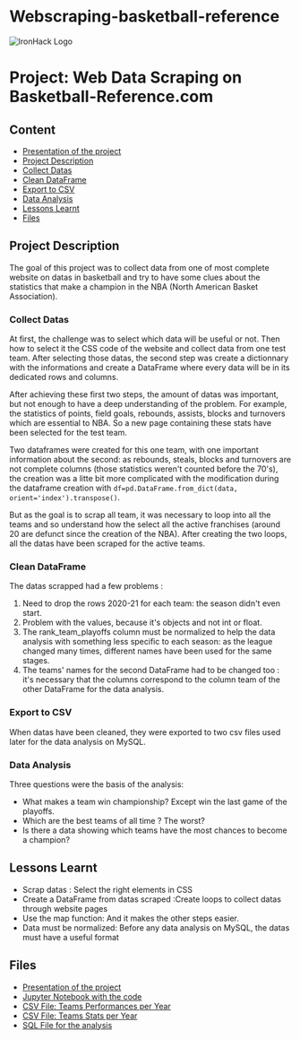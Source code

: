 # Webscraping-basketball-reference


![IronHack Logo](https://s3-eu-west-1.amazonaws.com/ih-materials/uploads/upload_d5c5793015fec3be28a63c4fa3dd4d55.png)

# Project: Web Data Scraping on Basketball-Reference.com



## Content
- [Presentation of the project](https://docs.google.com/presentation/d/1Ai-mZfTvXBwPrxQzoZmWBExR1j0E8oJikONONBjCgnA/)
- [Project Description](#project-description)
- [Collect Datas](#collect-datas)
- [Clean DataFrame](#clean-dataFrame)
- [Export to CSV](#export-to-csv)
- [Data Analysis](#data-analysis)
- [Lessons Learnt](#lessons_learnt)
- [Files](#files)

## Project Description

The goal of this project was to collect data from one of most complete website on datas in basketball and try to have some clues about the statistics that make a champion in the NBA (North American Basket Association).

### Collect Datas
At first, the challenge was to select which data will be useful or not. Then how to select it the CSS code of the website and collect data from one test team. After selecting those datas, the second step was create a dictionnary with the informations and create a DataFrame where every data will be in its dedicated rows and columns.

After achieving these first two steps, the amount of datas was important, but not enough to have a deep understanding of the problem. For example, the statistics of points, field goals, rebounds, assists, blocks and turnovers which are essential to NBA. So a new page containing these stats have been selected for the test team.

Two dataframes were created for this one team, with one important information about the second: as rebounds, steals, blocks and turnovers are not complete columns (those statistics weren't counted before the 70's), the creation was a litte bit more complicated with the modification during the dataframe creation with `df=pd.DataFrame.from_dict(data, orient='index').transpose()`.

But as the goal is to scrap all team, it was necessary to loop into all the teams and so understand how the select all the active franchises (around 20 are defunct since the creation of the NBA).
After creating the two loops, all the datas have been scraped for the active teams.

### Clean DataFrame
The datas scrapped had a few problems : 
1. Need to drop the rows 2020-21 for each team: the season didn't even start.
2. Problem with the values, because it's objects and not int or float. 
3. The rank_team_playoffs column must be normalized to help the data analysis with something less specific to each season: as the league changed many times, different names have been used for the same stages.
4. The teams' names for the second DataFrame had to be changed too : it's necessary that the columns correspond to the column team of the other DataFrame for the data analysis.

### Export to CSV
When datas have been cleaned, they were exported to two csv files used later for the data analysis on MySQL.

### Data Analysis
Three questions were the basis of the analysis:
* What makes a team win championship? Except win the last game of the playoffs.
* Which are the best teams of all time ? The worst?
* Is there a data showing which teams have the most chances to become a champion?

## Lessons Learnt
* Scrap datas : Select the right elements in CSS
* Create a DataFrame from datas scraped :Create loops to collect datas through website pages
* Use the map function: And it makes the other steps easier.
* Data must be normalized: Before any data analysis on MySQL, the datas must have a useful format


## Files
* [Presentation of the project](https://docs.google.com/presentation/d/1Ai-mZfTvXBwPrxQzoZmWBExR1j0E8oJikONONBjCgnA/)
* [Jupyter Notebook with the code](https://github.com/mattcoget/Webscraping-basketball-reference/blob/main/WebScraping%20basketball-reference.com%2C%20Data%20Cleaning%20and%20Export%20to%20MySQL.ipynb)
* [CSV File: Teams Performances per Year](https://github.com/mattcoget/Webscraping-basketball-reference/blob/main/output/performances.csv)
* [CSV File: Teams Stats per Year](https://github.com/mattcoget/Webscraping-basketball-reference/blob/main/output/stats.csv)
* [SQL File for the analysis](https://github.com/mattcoget/Webscraping-basketball-reference/blob/main/output/basket-reference.sql)
